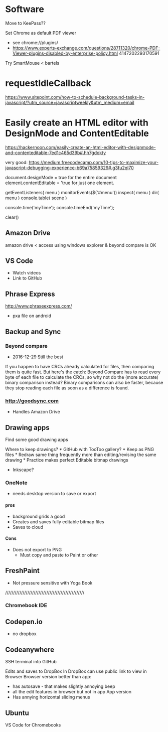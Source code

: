 
Software
=======================================================

Move to KeePass??

Set Chrome as default PDF viewer
* see chrome://plugins/
* https://www.experts-exchange.com/questions/28711320/chrome-PDF-Viewer-plugins-disabled-by-enterprise-policy.html
4147202293170591

Try
SmartMouse < bartels

# requestIdleCallback

https://www.sitepoint.com/how-to-schedule-background-tasks-in-javascript/?utm_source=javascriptweekly&utm_medium=email


# Easily create an HTML editor with DesignMode and ContentEditable

https://hackernoon.com/easily-create-an-html-editor-with-designmode-and-contenteditable-7ed1c465d39b#.hh7gdokty

very good:
https://medium.freecodecamp.com/10-tips-to-maximize-your-javascript-debugging-experience-b69a75859329#.g3fu2ql70

document.designMode = true for the entire document
element.contentEditable = 'true for just one element.

getEventListeners( menu )
monitorEvents($('#menu'))
inspect( menu )
dir( menu )
console.table( scene )

console.time('myTime');
console.timeEnd('myTime');

clear()

## Amazon Drive

amazon drive < access using windows explorer & beyond compare is OK


## VS Code

* Watch videos
* Link to GitHub


## Phrase Express

http://www.phraseexpress.com/

* pxa file on android

## Backup and Sync

### Beyond compare

* 2016-12-29 Still the best

If you happen to have CRCs already calculated for files, then comparing them is quite fast.
But here's the catch:  Beyond Compare has to read every byte of each file to calculate the CRCs,
so why not do the (more accurate) binary comparison instead?
Binary comparisons can also be faster, because they stop reading each file as soon as a difference is found.


### http://goodsync.com

* Handles Amazon Drive



## Drawing apps

Find some good drawing apps

Where to keep drawings?
	* GitHub with TooToo gallery?
	* Keep as PNG files
		* Redraw same thing frequently more than editing/revising the same drawing
		* Practice makes perfect
Editable bitmap drawings
* Inkscape?


### OneNote

* needs desktop version to save or export

#### pros

* background grids a good
* Creates and saves fully editable bitmap files
* Saves to cloud

#### Cons

* Does not export to PNG
	* Must copy and paste to Paint or other

## FreshPaint

* Not pressure sensitive with Yoga Book

//////////////////////////////////////////////////


### Chromebook IDE

## Codepen.io
* no dropbox

## Codeanywhere
SSH terminal into GitHub

Edits and saves to DropBox
In DropBox can use public link to view in Browser
Browser version better than app: 
* has autosave - that makes slightly annoying beep
* all the edit features in browser but not in app
App version
* Has annying horizontal sliding menus



## Ubuntu
VS Code for Chromebooks

